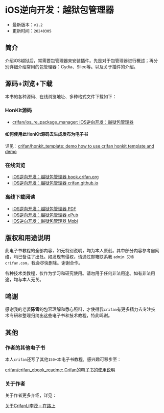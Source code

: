 # iOS逆向开发：越狱包管理器

* 最新版本：`v1.2`
* 更新时间：`20240305`

## 简介

介绍iOS越狱后，常需要包管理器来安装插件。先是对于包管理器进行概述；再分别详细介绍常用的包管理器：Cydia、Sileo等。以及关于插件的介绍。

## 源码+浏览+下载

本书的各种源码、在线浏览地址、多种格式文件下载如下：

### HonKit源码

* [crifan/ios_re_package_manager: iOS逆向开发：越狱包管理器](https://github.com/crifan/ios_re_package_manager)

#### 如何使用此HonKit源码去生成发布为电子书

详见：[crifan/honkit_template: demo how to use crifan honkit template and demo](https://github.com/crifan/honkit_template)

### 在线浏览

* [iOS逆向开发：越狱包管理器 book.crifan.org](https://book.crifan.org/books/ios_re_package_manager/website/)
* [iOS逆向开发：越狱包管理器 crifan.github.io](https://crifan.github.io/ios_re_package_manager/website/)

### 离线下载阅读

* [iOS逆向开发：越狱包管理器 PDF](https://book.crifan.org/books/ios_re_package_manager/pdf/ios_re_package_manager.pdf)
* [iOS逆向开发：越狱包管理器 ePub](https://book.crifan.org/books/ios_re_package_manager/epub/ios_re_package_manager.epub)
* [iOS逆向开发：越狱包管理器 Mobi](https://book.crifan.org/books/ios_re_package_manager/mobi/ios_re_package_manager.mobi)

## 版权和用途说明

此电子书教程的全部内容，如无特别说明，均为本人原创。其中部分内容参考自网络，均已备注了出处。如发现有侵权，请通过邮箱联系我 `admin 艾特 crifan.com`，我会尽快删除。谢谢合作。

各种技术类教程，仅作为学习和研究使用。请勿用于任何非法用途。如有非法用途，均与本人无关。

## 鸣谢

感谢我的老婆**陈雪**的包容理解和悉心照料，才使得我`crifan`有更多精力去专注技术专研和整理归纳出这些电子书和技术教程，特此鸣谢。

## 其他

### 作者的其他电子书

本人`crifan`还写了其他`150+`本电子书教程，感兴趣可移步至：

[crifan/crifan_ebook_readme: Crifan的电子书的使用说明](https://github.com/crifan/crifan_ebook_readme)

### 关于作者

关于作者更多介绍，详见：

[关于CrifanLi李茂 – 在路上](https://www.crifan.org/about/)
